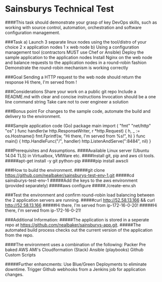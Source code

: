 # Sainsburys Technical Test

####This task should demonstrate your grasp of key DevOps skills, such as working with source control, automation, orchestration and software configuration management.

###Task
    a) Launch 3 separate linux nodes using the tool/distro of your choice
          2 x application nodes
          1 x web node
    b) Using a configuration management tool (contractors MUST use Chef or Ansible)
          Deploy the sample application to the application nodes
          Install Nginx on the web node and balance requests to the application nodes in a round-robin fashion
          Demonstrate the round-robin mechanism is working correctly

###Goal
    Sending a HTTP request to the web node should return the response
          Hi there, I'm served from <application node hostname>!

###Considerations
    Share your work on a public git repo
    Include a README.md with clear and concise instructions
    Invocation should be a one line command string
    Take care not to over engineer a solution
    
###Bonus point
    For changes to the sample code, automate the build and delivery to the environment.
    
###Sample application code (Go)
    package main
    import (
            "fmt"
            "net/http"
            "os"
    )
    func handler(w http.ResponseWriter, r *http.Request) {
            h, _ := os.Hostname()
            fmt.Fprintf(w, "Hi there, I'm served from %s!", h)
    }
    func main() {
            http.HandleFunc("/", handler)
            http.ListenAndServe(":8484", nil)
    }

###Prerequisites and Assumptions.
####Available Linux server (Ubuntu 14.04 TLS) in Virtualbox, VMWare etc. 
####Install git, pip and aws cli tools.
#####apt-get install -y git python-pip
#####pip install awscli

###How to build the environment.
#####git clone https://github.com/nealbaker/sainsburys-test-env-1.git
#####cd sainsburys-test-env-1
#####Add the keys to the aws environment (provided separately)
#####aws configure
#####./create-env.sh

###Test the environment and confirm round-robin load balancing between the 2 application servers are running.
#####curl http://52.58.13.166 && curl http://52.58.13.166 
#####Hi there, I'm served from ip-172-16-0-20!
#####Hi there, I'm served from ip-172-16-0-21!

###Additional Information:
#####The application is stored in a seperate repo at https://github.com/nealbaker/sainsburys-app.git.
#####The automated build process checks out the current version of the application from the repo.


####The environment uses a combination of the following:
	Packer
	Pre baked AWS AMI's
	Cloudformation (Stack)
	Ansible (playbooks)
	Github
	Custom Scripts
		

#####Further enhancments: 
	Use Blue/Green Deployments to eliminate downtime.
	Trigger Github webhooks from a Jenkins job for application changes.



